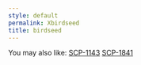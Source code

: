 ```yaml
---
style: default
permalink: Xbirdseed
title: birdseed
---
```

You may also like:
[SCP-1143](http://scp-wiki.net/scp-1143)
[SCP-1841](http://scp-wiki.net/scp-1841)